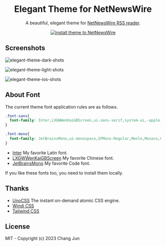 <h1 align="center">Elegant Theme for NetNewsWire</h1>

<p align="center">A beautiful, elegant theme for <a href="https://netnewswire.com/">NetNewsWire RSS reader</a>.</p>
<p align="center">
  <a href="https://github.com/ChangJun2019/elegant-nnw/releases/download/v0.1.6/Elegant.nnwtheme.zip" alt="install theme">
    <img src="https://img.shields.io/badge/elegant--theme-downloads-00dd83" alt="install theme to NetNewsWire"></img>
  </a>
</p>


## Screenshots

![elegant-theme-dark-shots](https://github.com/ChangJun2019/elegant-nnw/assets/32004895/45f5d528-890e-40a6-af50-76d98ff11ac3)

![elegant-theme-light-shots](https://github.com/ChangJun2019/elegant-nnw/assets/32004895/708d0889-f247-48a5-ab4f-457f66d25b21)

![elegant-theme-ios-shots](https://github.com/ChangJun2019/elegant-nnw/assets/32004895/cb246b25-66d1-495e-b788-79cbf8fb0cf5)

## About Font

The current theme font application rules are as follows.

```css
.font-sans{
  font-family: Inter,LXGWWenKaiGBScreen,ui-sans-serif,system-ui,-apple-system,BlinkMacSystemFont,"Segoe UI",Roboto,"Helvetica Neue",Arial,"Noto Sans",sans-serif,"Apple Color Emoji","Segoe UI Emoji","Segoe UI Symbol","Noto Color Emoji";
}

.font-mono{
  font-family: JetBrainsMono,ui-monospace,SFMono-Regular,Menlo,Monaco,Consolas,"Liberation Mono","Courier New",monospace
}
```

- [Inter](https://github.com/rsms/inter) My favorite Latin font.
- [LXGWWenKaiGBScreen](https://github.com/lxgw/LxgwWenKai-Screen) My favorite Chinese font.
- [JetBrainsMono](https://github.com/JetBrains/JetBrainsMono) My favorite Code font.

If you like these fonts too, you need to install them locally.

## Thanks

- [UnoCSS](https://github.com/unocss/unocss) The instant on-demand atomic CSS engine. 
- [Windi CSS](https://windicss.org/)
- [Tailwind CSS](https://tailwindcss.com/)


## License

MIT - Copyright (c) 2023 Chang Jun
